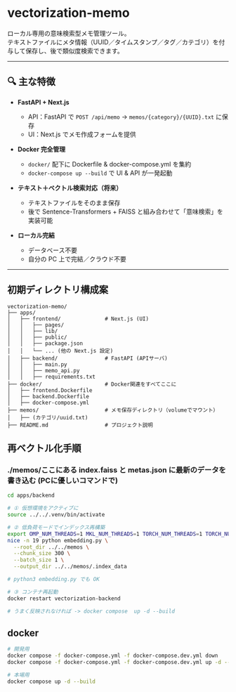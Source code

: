 # vectorization-memo

ローカル専用の意味検索型メモ管理ツール。  
テキストファイルにメタ情報（UUID／タイムスタンプ／タグ／カテゴリ）を付与して保存し、後で類似度検索できます。

---

## 🔍 主な特徴

- **FastAPI + Next.js**
    - API：FastAPI で `POST /api/memo` → `memos/{category}/{UUID}.txt` に保存
    - UI：Next.js でメモ作成フォームを提供

- **Docker 完全管理**
    - `docker/` 配下に Dockerfile & docker-compose.yml を集約
    - `docker-compose up --build` で UI & API が一発起動

- **テキスト＋ベクトル検索対応（将来）**
    - テキストファイルをそのまま保存
    - 後で Sentence-Transformers + FAISS と組み合わせて「意味検索」を実装可能

- **ローカル完結**
    - データベース不要
    - 自分の PC 上で完結／クラウド不要

---



## 初期ディレクトリ構成案

```text
vectorization-memo/
├── apps/
│   ├── frontend/              # Next.js (UI)
│   │   ├── pages/
│   │   ├── lib/
│   │   ├── public/
│   │   ├── package.json
│   │   └── ... (他の Next.js 設定)
│   ├── backend/               # FastAPI (APIサーバ)
│   │   ├── main.py
│   │   ├── memo_api.py
│   │   ├── requirements.txt
├── docker/                    # Docker関連をすべてここに
│   ├── frontend.Dockerfile
│   ├── backend.Dockerfile
│   ├── docker-compose.yml
├── memos/                     # メモ保存ディレクトリ（volumeでマウント）
│   ├── (カテゴリ/uuid.txt)
├── README.md                  # プロジェクト説明

```

## 再ベクトル化手順
### ./memos/ここにある index.faiss と metas.json に最新のデータを書き込む (PCに優しいコマンドで)

```bash
cd apps/backend

# ① 仮想環境をアクティブに
source ../../.venv/bin/activate

# ② 低負荷モードでインデックス再構築
export OMP_NUM_THREADS=1 MKL_NUM_THREADS=1 TORCH_NUM_THREADS=1 TORCH_NUM_INTEROP_THREADS=1
nice -n 19 python embedding.py \
  --root_dir ../../memos \
  --chunk_size 300 \
  --batch_size 1 \
  --output_dir ../../memos/.index_data

# python3 embedding.py でも OK

# ③ コンテナ再起動
docker restart vectorization-backend

# うまく反映されなければ -> docker compose  up -d --build
```

## docker

```bash
# 開発用
docker compose -f docker-compose.yml -f docker-compose.dev.yml down
docker compose -f docker-compose.yml -f docker-compose.dev.yml up -d --build

# 本場用
docker compose up -d --build
```
